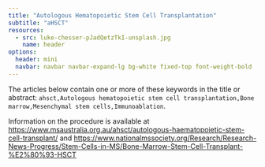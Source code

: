 ```yaml
---
title: "Autologous Hematopoietic Stem Cell Transplantation"
subtitle: "aHSCT"
resources:
  - src: luke-chesser-pJadQetzTkI-unsplash.jpg
    name: header
options:
  header: mini
  navbar: navbar navbar-expand-lg bg-white fixed-top font-weight-bold
---
```


The articles below contain one or more of these keywords in the title or abstract: `ahsct,Autologous hematopoietic stem cell transplantation,Bone marrow,Mesenchymal stem cells,Immunoablation`.

Information on the procedure is available at <https://www.msaustralia.org.au/ahsct/autologous-haematopoietic-stem-cell-transplant/> and <https://www.nationalmssociety.org/Research/Research-News-Progress/Stem-Cells-in-MS/Bone-Marrow-Stem-Cell-Transplant-%E2%80%93-HSCT>

